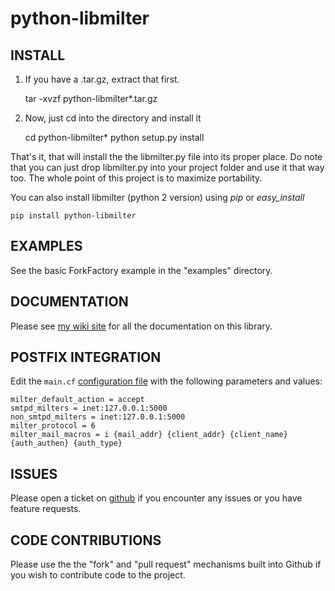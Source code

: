 # python-libmilter #

## INSTALL ##

1. If you have a .tar.gz, extract that first.

    tar -xvzf python-libmilter*.tar.gz

2. Now, just cd into the directory and install it

    cd python-libmilter*
    python setup.py install

That's it, that will install the the libmilter.py file into its proper place.
Do note that you can just drop libmilter.py into your project folder and use it that way too.  The whole point of this project is to maximize portability.

You can also install libmilter (python 2 version) using *pip* or *easy_install*

    pip install python-libmilter

## EXAMPLES ##
See the basic ForkFactory example in the "examples" directory.

## DOCUMENTATION ##

Please see [my wiki site](http://stuffivelearned.org/doku.php?id=programming:python:python-libmilter) for all the documentation on this library.

## POSTFIX INTEGRATION ##

Edit the `main.cf` [configuration file](https://www.postfix.org/postconf.5.html) with the following parameters and values:

```
milter_default_action = accept
smtpd_milters = inet:127.0.0.1:5000
non_smtpd_milters = inet:127.0.0.1:5000
milter_protocol = 6
milter_mail_macros = i {mail_addr} {client_addr} {client_name} {auth_authen} {auth_type}
```

## ISSUES ##
Please open a ticket on [github](https://github.com/crustymonkey/python-libmilter) if you encounter any issues or you have feature requests.

## CODE CONTRIBUTIONS ##
Please use the the "fork" and "pull request" mechanisms built into Github if
you wish to contribute code to the project.
